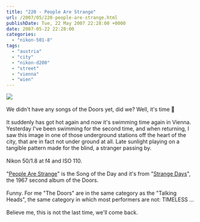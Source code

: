```yaml
---
title: "220 - People Are Strange"
url: /2007/05/220-people-are-strange.html
publishDate: Tue, 22 May 2007 22:28:00 +0000
date: 2007-05-22 22:28:00
categories: 
  - "nikon-501-8"
tags: 
  - "austria"
  - "city"
  - "nikon-d200"
  - "street"
  - "vienna"
  - "wien"
---
```

<a href="https://d25zfm9zpd7gm5.cloudfront.net/1200x1200/2007/20070521_194424_ps.jpg"><img src="https://d25zfm9zpd7gm5.cloudfront.net/0600x0600/2007/20070521_194424_ps.jpg"/></a><br/><br/>We didn't have any songs of the Doors yet, did we? Well, it's time 🙂<br/><br/>It suddenly has got hot again and now it's swimming time again in Vienna. Yesterday I've been swimming for the second time, and when returning, I saw this image in one of those underground stations off the heart of the city, that are in fact not under ground at all. Late sunlight playing on a tangible pattern made for the blind, a stranger passing by.<br/><br/>Nikon 50/1.8 at f4 and ISO 110.<br/><br/>"<a href="http://www.lyricsfreak.com/d/doors/people+are+strange_20042733.html" target="_blank">People Are Strange</a>" is the Song of the Day and it's from "<a href="http://www.amazon.com/Strange-Days-Doors/dp/B000002I27" target="_blank">Strange Days</a>", the 1967 second album of the Doors. <br/><br/>Funny. For me "The Doors" are in the same category as the "Talking Heads", the same category in which most performers are not: TIMELESS ...<br/><br/>Believe me, this is not the last time, we'll come back.
